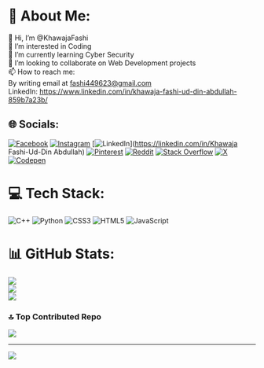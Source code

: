 # 💫 About Me:
👋 Hi, I’m @KhawajaFashi<br>👀 I’m interested in Coding<br>🌱 I’m currently learning Cyber Security<br>💞️ I’m looking to collaborate on Web Development projects<br>📫 How to reach me:<br>By writing email at fashi449623@gmail.com<br>LinkedIn: https://www.linkedin.com/in/khawaja-fashi-ud-din-abdullah-859b7a23b/


## 🌐 Socials:
[![Facebook](https://img.shields.io/badge/Facebook-%231877F2.svg?logo=Facebook&logoColor=white)](https://facebook.com/khawajafashi9) [![Instagram](https://img.shields.io/badge/Instagram-%23E4405F.svg?logo=Instagram&logoColor=white)](https://instagram.com/khawajafashi9) [![LinkedIn](https://img.shields.io/badge/LinkedIn-%230077B5.svg?logo=linkedin&logoColor=white)](https://linkedin.com/in/Khawaja Fashi-Ud-Din Abdullah) [![Pinterest](https://img.shields.io/badge/Pinterest-%23E60023.svg?logo=Pinterest&logoColor=white)](https://pinterest.com/KhawajaFashi96) [![Reddit](https://img.shields.io/badge/Reddit-%23FF4500.svg?logo=Reddit&logoColor=white)](https://reddit.com/user/u/Khawaja_96) [![Stack Overflow](https://img.shields.io/badge/-Stackoverflow-FE7A16?logo=stack-overflow&logoColor=white)](https://stackoverflow.com/users/19950138) [![X](https://img.shields.io/badge/X-black.svg?logo=X&logoColor=white)](https://x.com/@khawaja9623) [![Codepen](https://img.shields.io/badge/Codepen-000000?style=for-the-badge&logo=codepen&logoColor=white)](https://codepen.io/@KhawajaFashi) 

# 💻 Tech Stack:
![C++](https://img.shields.io/badge/c++-%2300599C.svg?style=for-the-badge&logo=c%2B%2B&logoColor=white) ![Python](https://img.shields.io/badge/python-3670A0?style=for-the-badge&logo=python&logoColor=ffdd54) ![CSS3](https://img.shields.io/badge/css3-%231572B6.svg?style=for-the-badge&logo=css3&logoColor=white) ![HTML5](https://img.shields.io/badge/html5-%23E34F26.svg?style=for-the-badge&logo=html5&logoColor=white) ![JavaScript](https://img.shields.io/badge/javascript-%23323330.svg?style=for-the-badge&logo=javascript&logoColor=%23F7DF1E)
# 📊 GitHub Stats:
![](https://github-readme-stats.vercel.app/api?username=KhawajaFashi&theme=dark&hide_border=false&include_all_commits=false&count_private=false)<br/>
![](https://github-readme-streak-stats.herokuapp.com/?user=KhawajaFashi&theme=dark&hide_border=false)<br/>
![](https://github-readme-stats.vercel.app/api/top-langs/?username=KhawajaFashi&theme=dark&hide_border=false&include_all_commits=false&count_private=false&layout=compact)

### 🔝 Top Contributed Repo
![](https://github-contributor-stats.vercel.app/api?username=KhawajaFashi&limit=5&theme=dark&combine_all_yearly_contributions=true)

---
[![](https://visitcount.itsvg.in/api?id=KhawajaFashi&icon=0&color=0)](https://visitcount.itsvg.in)

<!-- Proudly created with GPRM ( https://gprm.itsvg.in ) -->